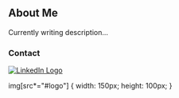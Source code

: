 ## About Me

Currently writing description...

### Contact
[![LinkedIn Logo](https://cdn0.iconfinder.com/data/icons/social-flat-rounded-rects/512/linkedin-512.png#logo)](https://www.linkedin.com/in/caleb-rizo/)

img[src*="#logo"] {
   width: 150px;
   height: 100px;
}
